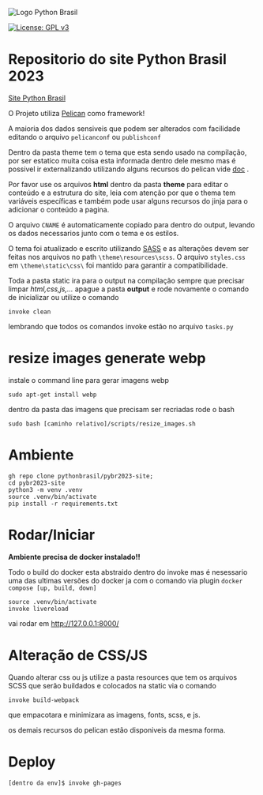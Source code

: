 ![Logo Python Brasil](./util/capa.png)


[![License: GPL v3](https://img.shields.io/badge/License-GPLv3-blue.svg)](https://www.gnu.org/licenses/gpl-3.0)

# Repositorio do site Python Brasil 2023

[Site Python Brasil](https://2023.pythonbrasil.org.br)

O Projeto utiliza [Pelican](https://docs.getpelican.com/en/latest/) como framework!

A maioria dos dados sensiveis que podem ser alterados com facilidade editando o arquivo `pelicanconf` ou `publishconf`

Dentro da pasta theme tem o tema que esta sendo usado na compilação, por ser estatico muita coisa esta informada dentro dele mesmo mas é possivel ir externalizando utilizando alguns recursos do pelican vide [doc](https://docs.getpelican.com/en/latest/) .

Por favor use os arquivos **html** dentro da pasta **theme** para editar o conteúdo e a estrutura do site, leia com atenção por que o thema tem variáveis específicas e também pode usar alguns recursos do jinja para o adicionar o conteúdo a pagina.

O arquivo `CNAME` é automaticamente copiado para dentro do output, levando os dados necessarios junto com o tema e os estilos.

O tema foi atualizado e escrito utilizando [SASS](https://sass-lang.com) e as alterações devem ser feitas nos arquivos no path `\theme\resources\scss`.
O arquivo `styles.css` em `\theme\static\css\` foi mantido para garantir a compatibilidade.

Toda a pasta static ira para o output na compilação sempre que precisar limpar *html,css,js,...* apague a pasta **output** e rode novamente o comando de inicializar ou utilize o comando

```
invoke clean
```

lembrando que todos os comandos invoke estão no arquivo `tasks.py`

# resize images generate webp

instale o command line para gerar imagens webp

```shell
sudo apt-get install webp
```

dentro da pasta das imagens que precisam ser recriadas rode o bash

```shell
sudo bash [caminho relativo]/scripts/resize_images.sh
```

# Ambiente
```shell
gh repo clone pythonbrasil/pybr2023-site;
cd pybr2023-site
python3 -m venv .venv
source .venv/bin/activate
pip install -r requirements.txt
```

# Rodar/Iniciar

**Ambiente precisa de docker instalado!!**

Todo o build do docker esta abstraido dentro do invoke mas é nesessario uma das ultimas versões do docker ja com o comando via plugin  `docker compose [up, build, down]`


```shell
source .venv/bin/activate
invoke livereload
```

vai rodar em http://127.0.0.1:8000/

# Alteração de CSS/JS

Quando alterar css ou js utilize a pasta resources que tem os arquivos SCSS que serão buildados e colocados na static via o comando 

```
invoke build-webpack
```
que empacotara e minimizara as imagens, fonts, scss, e js.

os demais recursos do pelican estão disponiveis da mesma forma.


# Deploy
```shell
[dentro da env]$ invoke gh-pages
```

